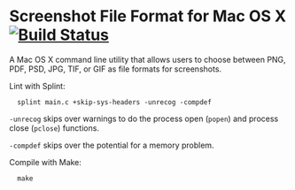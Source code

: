# Screenshot File Format for Mac OS X [![Build Status](https://travis-ci.org/code-warrior/screenshot-file-format.svg?branch=v1.0.0)](https://travis-ci.org/code-warrior/screenshot-file-format)

A Mac OS X command line utility that allows users to choose between PNG, PDF, PSD, JPG, TIF, or GIF as file formats for screenshots.

Lint with Splint:

      splint main.c +skip-sys-headers -unrecog -compdef

`-unrecog` skips over warnings to do the process open (`popen`) and process close (`pclose`) functions.

`-compdef` skips over the potential for a memory problem.

Compile with Make:

      make
